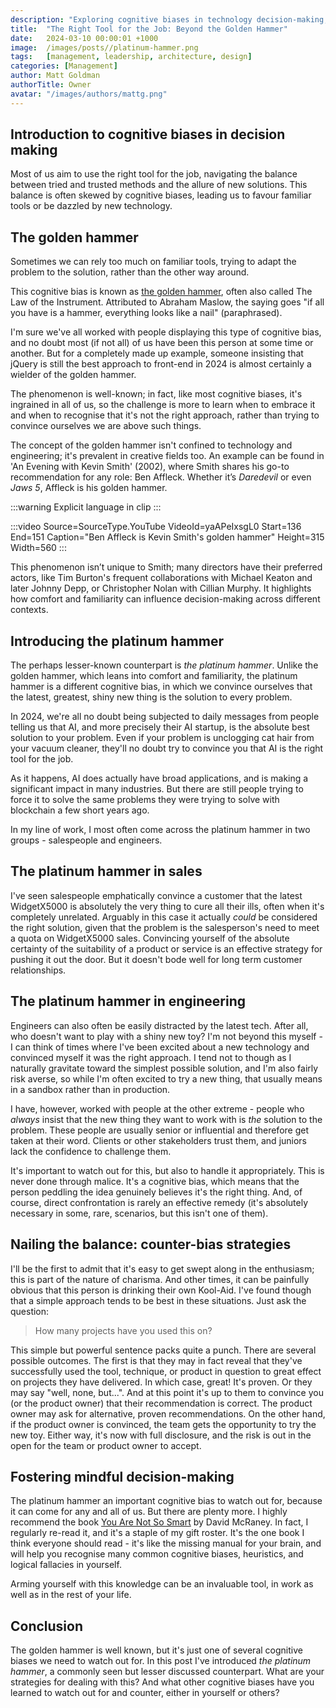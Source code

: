 ```yaml
---
description: "Exploring cognitive biases in technology decision-making, from the golden hammer problem to the allure of new solutions and finding the right balance."
title:  "The Right Tool for the Job: Beyond the Golden Hammer"
date:   2024-03-10 00:00:01 +1000
image:  /images/posts//platinum-hammer.png
tags:   [management, leadership, architecture, design]
categories: [Management]
author: Matt Goldman
authorTitle: Owner
avatar: "/images/authors/mattg.png"
---
```


## Introduction to cognitive biases in decision making

Most of us aim to use the right tool for the job, navigating the balance between tried and trusted methods and the allure of new solutions. This balance is often skewed by cognitive biases, leading us to favour familiar tools or be dazzled by new technology.

## The golden hammer

Sometimes we can rely too much on familiar tools, trying to adapt the problem to the solution, rather than the other way around.

This cognitive bias is known as [the golden hammer](https://en.wikipedia.org/wiki/Law_of_the_instrument), often also called The Law of the Instrument. Attributed to Abraham Maslow, the saying goes "if all you have is a hammer, everything looks like a nail" (paraphrased).

I'm sure we've all worked with people displaying this type of cognitive bias, and no doubt most (if not all) of us have been this person at some time or another. But for a completely made up example, someone insisting that jQuery is still the best approach to front-end in 2024 is almost certainly a wielder of the golden hammer.

The phenomenon is well-known; in fact, like most cognitive biases, it's ingrained in all of us, so the challenge is more to learn when to embrace it and when to recognise that it's not the right approach, rather than trying to convince ourselves we are above such things.

The concept of the golden hammer isn't confined to technology and engineering; it's prevalent in creative fields too. An example can be found in 'An Evening with Kevin Smith' (2002), where Smith shares his go-to recommendation for any role: Ben Affleck. Whether it’s _Daredevil_ or even _Jaws 5_, Affleck is his golden hammer.

:::warning
Explicit language in clip
:::

:::video Source=SourceType.YouTube VideoId=yaAPeIxsgL0 Start=136 End=151 Caption="Ben Affleck is Kevin Smith's golden hammer" Height=315 Width=560
:::

This phenomenon isn’t unique to Smith; many directors have their preferred actors, like Tim Burton's frequent collaborations with Michael Keaton and later Johnny Depp, or Christopher Nolan with Cillian Murphy. It highlights how comfort and familiarity can influence decision-making across different contexts.

## Introducing the platinum hammer

The perhaps lesser-known counterpart is _the platinum hammer_. Unlike the golden hammer, which leans into comfort and familiarity, the platinum hammer is a different cognitive bias, in which we convince ourselves that the latest, greatest, shiny new thing is the solution to every problem.

In 2024, we're all no doubt being subjected to daily messages from people telling us that AI, and more precisely their AI startup, is the absolute best solution to your problem. Even if your problem is unclogging cat hair from your vacuum cleaner, they'll no doubt try to convince you that AI is the right tool for the job.

As it happens, AI does actually have broad applications, and is making a significant impact in many industries. But there are still people trying to force it to solve the same problems they were trying to solve with blockchain a few short years ago.

In my line of work, I most often come across the platinum hammer in two groups - salespeople and engineers.

## The platinum hammer in sales

I've seen salespeople emphatically convince a customer that the latest WidgetX5000 is absolutely the very thing to cure all their ills, often when it's completely unrelated. Arguably in this case it actually _could_ be considered the right solution, given that the problem is the salesperson's need to meet a quota on WidgetX5000 sales. Convincing yourself of the absolute certainty of the suitability of a product or service is an effective strategy for pushing it out the door. But it doesn't bode well for long term customer relationships.

## The platinum hammer in engineering

Engineers can also often be easily distracted by the latest tech. After all, who doesn't want to play with a shiny new toy? I'm not beyond this myself - I can think of times where I've been excited about a new technology and convinced myself it was the right approach. I tend not to though as I naturally gravitate toward the simplest possible solution, and I'm also fairly risk averse, so while I'm often excited to try a new thing, that usually means in a sandbox rather than in production.

I have, however, worked with people at the other extreme - people who _always_ insist that the new thing they want to work with is _the_ solution to the problem. These people are usually senior or influential and therefore get taken at their word. Clients or other stakeholders trust them, and juniors lack the confidence to challenge them.

It's important to watch out for this, but also to handle it appropriately. This is never done through malice. It's a cognitive bias, which means that the person peddling the idea genuinely believes it's the right thing. And, of course, direct confrontation is rarely an effective remedy (it's absolutely necessary in some, rare, scenarios, but this isn't one of them).

## Nailing the balance: counter-bias strategies

I'll be the first to admit that it's easy to get swept along in the enthusiasm; this is part of the nature of charisma. And other times, it can be painfully obvious that this person is drinking their own Kool-Aid. I've found though that a simple approach tends to be best in these situations. Just ask the question:

> How many projects have you used this on?

This simple but powerful sentence packs quite a punch. There are several possible outcomes. The first is that they may in fact reveal that they've successfully used the tool, technique, or product in question to great effect on projects they have delivered. In which case, great! It's proven. Or they may say "well, none, but...". And at this point it's up to them to convince you (or the product owner) that their recommendation is correct. The product owner may ask for alternative, proven recommendations. On the other hand, if the product owner is convinced, the team gets the opportunity to try the new toy. Either way, it's now with full disclosure, and the risk is out in the open for the team or product owner to accept.

## Fostering mindful decision-making

The platinum hammer an important cognitive bias to watch out for, because it can come for any and all of us. But there are plenty more. I highly recommend the book [You Are Not So Smart](https://youarenotsosmart.com/the-book/) by David McRaney. In fact, I regularly re-read it, and it's a staple of my gift roster. It's the one book I think everyone should read - it's like the missing manual for your brain, and will help you recognise many common cognitive biases, heuristics, and logical fallacies in yourself.

Arming yourself with this knowledge can be an invaluable tool, in work as well as in the rest of your life.

## Conclusion

The golden hammer is well known, but it's just one of several cognitive biases we need to watch out for. In this post I've introduced _the platinum hammer_, a commonly seen but lesser discussed counterpart. What are your strategies for dealing with this? And what other cognitive biases have you learned to watch out for and counter, either in yourself or others?
